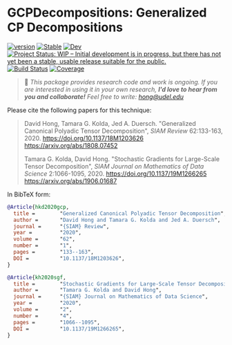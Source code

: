 # GCPDecompositions: Generalized CP Decompositions

[![version](https://juliahub.com/docs/General/GCPDecompositions/stable/version.svg)](https://juliahub.com/ui/Packages/General/GCPDecompositions)
[![Stable](https://img.shields.io/badge/docs-stable-blue.svg)](https://dahong67.github.io/GCPDecompositions.jl/stable/)
[![Dev](https://img.shields.io/badge/docs-dev-blue.svg)](https://dahong67.github.io/GCPDecompositions.jl/dev/)
[![Project Status: WIP – Initial development is in progress, but there has not yet been a stable, usable release suitable for the public.](https://www.repostatus.org/badges/latest/wip.svg)](https://www.repostatus.org/#wip)
[![Build Status](https://github.com/dahong67/GCPDecompositions.jl/actions/workflows/CI.yml/badge.svg?branch=master)](https://github.com/dahong67/GCPDecompositions.jl/actions/workflows/CI.yml?query=branch%3Amaster)
[![Coverage](https://codecov.io/gh/dahong67/GCPDecompositions.jl/branch/master/graph/badge.svg)](https://codecov.io/gh/dahong67/GCPDecompositions.jl)

> 👋 *This package provides research code and work is ongoing.
> If you are interested in using it in your own research,
> **I'd love to hear from you and collaborate!**
> Feel free to write: hong@udel.edu*

Please cite the following papers for this technique:

> David Hong, Tamara G. Kolda, Jed A. Duersch.
> "Generalized Canonical Polyadic Tensor Decomposition",
> *SIAM Review* 62:133-163, 2020.
> https://doi.org/10.1137/18M1203626
> https://arxiv.org/abs/1808.07452
>
> Tamara G. Kolda, David Hong.
> "Stochastic Gradients for Large-Scale Tensor Decomposition",
> *SIAM Journal on Mathematics of Data Science* 2:1066-1095, 2020.
> https://doi.org/10.1137/19M1266265
> https://arxiv.org/abs/1906.01687

In BibTeX form:
```bibtex
@Article{hkd2020gcp,
  title =        "Generalized Canonical Polyadic Tensor Decomposition",
  author =       "David Hong and Tamara G. Kolda and Jed A. Duersch",
  journal =      "{SIAM} Review",
  year =         "2020",
  volume =       "62",
  number =       "1",
  pages =        "133--163",
  DOI =          "10.1137/18M1203626",
}

@Article{kh2020sgf,
  title =        "Stochastic Gradients for Large-Scale Tensor Decomposition",
  author =       "Tamara G. Kolda and David Hong",
  journal =      "{SIAM} Journal on Mathematics of Data Science",
  year =         "2020",
  volume =       "2",
  number =       "4",
  pages =        "1066--1095",
  DOI =          "10.1137/19M1266265",
}
```
